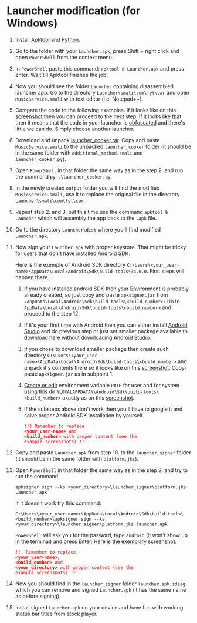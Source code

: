 # Launcher modification (for Windows)

1. Install [Apktool](https://apktool.org/docs/install/) and [Python](https://www.python.org/downloads/).

2. Go to the folder with your `Launcher.apk`, press Shift + right click and open `PowerShell` from the context menu.

3. In `PowerShell` paste this command: `apktool d Launcher.apk` and press enter. Wait till Apktool finishes the job.

4. Now you should see the folder `Launcher` containing disassembled launcher app. Go to the directory `Launcher\smali\com\fyt\car` and open `MusicService.smali` with text editor (i.e. Notepad++).

5. Compare the code to the following examples. If it looks like on this [screenshot](https://github.com/vasyl91/DisplayMediaTitles/blob/main/images/smali1.png?raw=true) then you can proceed to the next step. If it looks like [that](https://github.com/vasyl91/DisplayMediaTitles/blob/main/images/smali2.png?raw=true) then it means that the code in your launcher is [obfuscated](https://www.google.com/search?q=obfuscated+code) and there's little we can do. Simply choose another launcher.

6. Download and unpack [launcher_cooker.rar](https://github.com/vasyl91/DisplayMediaTitles/releases/download/launchers/launcher_cooker.rar). Copy and paste `MusicService.smali` to the unpacked `launcher_cooker` folder (it should be in the same folder with `additional_method.smali` and `launcher_cooker.py`).

7. Open `PowerShell` in that folder the same way as in the step 2. and run the command `py .\launcher_cooker.py`.

8. In the newly created `output` folder you will find the modified `MusicService.smali`, use it to replace the original file in the directory `Launcher\smali\com\fyt\car`.

9. Repeat step 2. and 3. but this time use the command `apktool b Launcher` which will assembly the app back to the `.apk` file.

10. Go to the directory `Launcher\dist` where you'll find modified `Launcher.apk`. 

11. Now sign your `Launcher.apk` with proper keystore. That might be tricky for users that don't have installed Android SDK.

	Here is the exemple of Android SDK directory `C:\Users\<your_user-name>\AppData\Local\Android\Sdk\build-tools\34.0.0`. First steps will happen there.

	1. If you have installed android SDK then your Environment is probably already created, so just copy and paste `apksigner.jar` from `\AppData\Local\Android\Sdk\build-tools\<build_number>\lib` to `AppData\Local\Android\Sdk\build-tools\<build_number>` and proceed to the step 12.

	2. If it's your first time with Android then you can either install [Android Studio](https://developer.android.com/studio?hl=en) and do previous step or just set smaller packege available to download [here](https://androidsdkmanager.azurewebsites.net/build_tools.html) without downloading Android Studio.

	3. If you chose to download smaller package then create such directory `C:\Users\<your_user-name>\AppData\Local\Android\Sdk\build-tools\<build_number>` and unpack it's contents there so it looks like on this [screenshot](https://github.com/vasyl91/DisplayMediaTitles/blob/main/images/buildtools.png?raw=true). Copy-paste `apksigner.jar` as in subpoint 1.

	4. [Create or edit](https://docs.oracle.com/cd/E83411_01/OREAD/creating-and-modifying-environment-variables-on-windows.htm#OREAD158) environment variable `PATH` for user and for system using this dir `%LOCALAPPDATA%\Android\Sdk\build-tools\<build_number>` axactly as on this [screenshot](https://github.com/vasyl91/DisplayMediaTitles/blob/main/images/variablepath.png?raw=true).

	5. If the substeps above don't work then you'll have to google it and solve proper Android SDK installation by yourself.

		<code style="color : red">!!! Remember to replace **<your_user-name>** and **<build_number>** with proper content (see the example screenshots) !!!</code>


12. Copy and paste `Launcher.apk` from step 10. to the `launcher_signer` folder (it should be in the same folder with `platform.jks`).

13. Open `PowerShell` in that folder the same way as in the step 2. and try to run the command:
	 
	 `apksigner sign --ks <your_directory>\launcher_signer\platform.jks Launcher.apk ` 

	If it doesn't work try this command:

	`C:\Users\<your_user-name>\AppData\Local\Android\Sdk\build-tools\<build_number>\apksigner sign --ks <your_directory>\launcher_signer\platform.jks launcher.apk`

	`PowerShell` will ask you for the pasword, type `android` (it won't show up in the terminal) and press Enter. Here is the exemplary [screenshot](https://github.com/vasyl91/DisplayMediaTitles/blob/main/images/powershell.png?raw=true).

	<code style="color : red">!!! Remember to replace **<your_user-name>**, **<build_number>** and **<your_directory>** with proper content (see the example screenshots) !!!</code>

14. Now you should find in the `launcher_signer` folder `launcher.apk.idsig` which you can remove and signed `Launcher.apk` (it has the same name as before signing).

15. Install signed `Launcher.apk` on your device and have fun with working status bar titles from stock player.